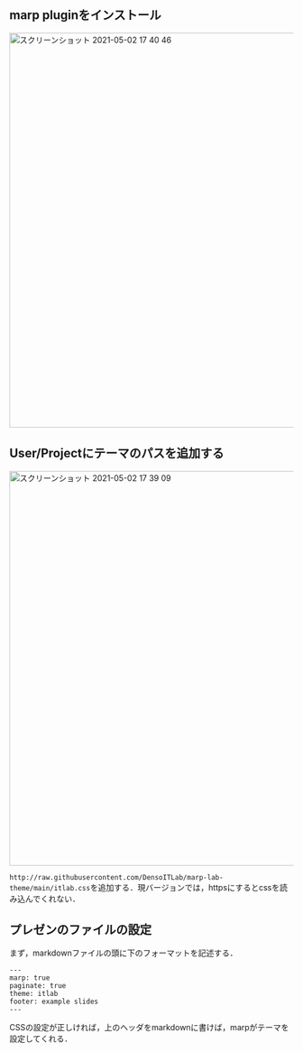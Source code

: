 ## marp pluginをインストール

<img width="700" alt="スクリーンショット 2021-05-02 17 40 46" src="https://user-images.githubusercontent.com/33768/116807321-8cfb5a80-ab6d-11eb-9350-08d01751f663.png">

## User/Projectにテーマのパスを追加する

<img width="700" alt="スクリーンショット 2021-05-02 17 39 09" src="https://user-images.githubusercontent.com/33768/116807297-5e7d7f80-ab6d-11eb-8790-5aa83135652c.png">

`http://raw.githubusercontent.com/DensoITLab/marp-lab-theme/main/itlab.css`を追加する．現バージョンでは，httpsにするとcssを読み込んでくれない．

## プレゼンのファイルの設定

まず，markdownファイルの頭に下のフォーマットを記述する．

```
---
marp: true
paginate: true
theme: itlab
footer: example slides
---
```

CSSの設定が正しければ，上のヘッダをmarkdownに書けば，marpがテーマを設定してくれる．
